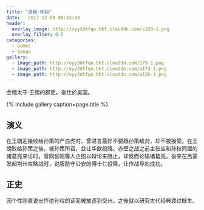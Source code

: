 ```yaml
---
title: "虞翻·仲翔"
date:   2017-12-08 08:33:33
header:
  overlay_image: http://oyy3dtfqo.bkt.clouddn.com/s320-1.png
  overlay_filter: 0.5
categories:
  - Games
  - Sango
gallery:
  - image_path: http://oyy3dtfqo.bkt.clouddn.com/179-1.png
  - image_path: http://oyy3dtfqo.bkt.clouddn.com/a172-1.png
  - image_path: http://oyy3dtfqo.bkt.clouddn.com/a126-1.png
---
```


会稽太守·王朗的郡吏。後仕於吴国。

{% include gallery caption=page.title %}

## 演义

在王朗迎接败给孙策的严白虎时，曾进言最好不要跟孙策敌对，却不被接受。在王朗败给孙策之後，被孙策所召，並让华歆投降。赤壁之战之前主张应和孙权同盟的诸葛亮来访时，曾同张昭等人企图以辩论来阻止，却反而论输诸葛亮。後来在吕蒙发起荆州攻略战时，说服防守公安的傅士仁投降，让作战导向成功。

## 正史

因个性刚直说出忤逆孙权的话而被放逐到交州。之後就以研究古代经典渡过餘生。
